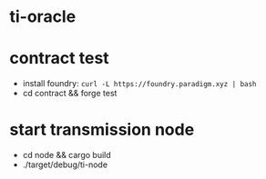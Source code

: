 # ti-oracle
# contract test
- install foundry: `curl -L https://foundry.paradigm.xyz | bash`
- cd contract && forge test
# start transmission node
- cd node && cargo build
- ./target/debug/ti-node
